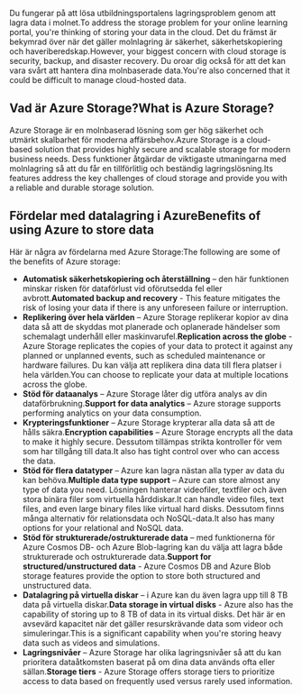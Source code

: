 <span data-ttu-id="7c5ff-101">Du fungerar på att lösa utbildningsportalens lagringsproblem genom att lagra data i molnet.</span><span class="sxs-lookup"><span data-stu-id="7c5ff-101">To address the storage problem for your online learning portal, you're thinking of storing your data in the cloud.</span></span> <span data-ttu-id="7c5ff-102">Det du främst är bekymrad över när det gäller molnlagring är säkerhet, säkerhetskopiering och haveriberedskap.</span><span class="sxs-lookup"><span data-stu-id="7c5ff-102">However, your biggest concern with cloud storage is security, backup, and disaster recovery.</span></span> <span data-ttu-id="7c5ff-103">Du oroar dig också för att det kan vara svårt att hantera dina molnbaserade data.</span><span class="sxs-lookup"><span data-stu-id="7c5ff-103">You're also concerned that it could be difficult to manage cloud-hosted data.</span></span>

## <a name="what-is-azure-storage"></a><span data-ttu-id="7c5ff-104">Vad är Azure Storage?</span><span class="sxs-lookup"><span data-stu-id="7c5ff-104">What is Azure Storage?</span></span>

<span data-ttu-id="7c5ff-105">Azure Storage är en molnbaserad lösning som ger hög säkerhet och utmärkt skalbarhet för moderna affärsbehov.</span><span class="sxs-lookup"><span data-stu-id="7c5ff-105">Azure Storage is a cloud-based solution that provides highly secure and scalable storage for modern business needs.</span></span> <span data-ttu-id="7c5ff-106">Dess funktioner åtgärdar de viktigaste utmaningarna med molnlagring så att du får en tillförlitlig och beständig lagringslösning.</span><span class="sxs-lookup"><span data-stu-id="7c5ff-106">Its features address the key challenges of cloud storage and provide you with a reliable and durable storage solution.</span></span>

## <a name="benefits-of-using-azure-to-store-data"></a><span data-ttu-id="7c5ff-107">Fördelar med datalagring i Azure</span><span class="sxs-lookup"><span data-stu-id="7c5ff-107">Benefits of using Azure to store data</span></span>

<span data-ttu-id="7c5ff-108">Här är några av fördelarna med Azure Storage:</span><span class="sxs-lookup"><span data-stu-id="7c5ff-108">The following are some of the benefits of Azure storage:</span></span>

- <span data-ttu-id="7c5ff-109">**Automatisk säkerhetskopiering och återställning** – den här funktionen minskar risken för dataförlust vid oförutsedda fel eller avbrott.</span><span class="sxs-lookup"><span data-stu-id="7c5ff-109">**Automated backup and recovery** - This feature mitigates the risk of losing your data if there is any unforeseen failure or interruption.</span></span>
- <span data-ttu-id="7c5ff-110">**Replikering över hela världen** – Azure Storage replikerar kopior av dina data så att de skyddas mot planerade och oplanerade händelser som schemalagt underhåll eller maskinvarufel.</span><span class="sxs-lookup"><span data-stu-id="7c5ff-110">**Replication across the globe** - Azure Storage replicates the copies of your data to protect it against any planned or unplanned events, such as scheduled maintenance or hardware failures.</span></span> <span data-ttu-id="7c5ff-111">Du kan välja att replikera dina data till flera platser i hela världen.</span><span class="sxs-lookup"><span data-stu-id="7c5ff-111">You can choose to replicate your data at multiple locations across the globe.</span></span>
- <span data-ttu-id="7c5ff-112">**Stöd för dataanalys** – Azure Storage låter dig utföra analys av din dataförbrukning.</span><span class="sxs-lookup"><span data-stu-id="7c5ff-112">**Support for data analytics** – Azure storage supports performing analytics on your data consumption.</span></span>
- <span data-ttu-id="7c5ff-113">**Krypteringsfunktioner** – Azure Storage krypterar alla data så att de hålls säkra.</span><span class="sxs-lookup"><span data-stu-id="7c5ff-113">**Encryption capabilities** – Azure Storage encrypts all the data to make it highly secure.</span></span> <span data-ttu-id="7c5ff-114">Dessutom tillämpas strikta kontroller för vem som har tillgång till data.</span><span class="sxs-lookup"><span data-stu-id="7c5ff-114">It also has tight control over who can access the data.</span></span>
- <span data-ttu-id="7c5ff-115">**Stöd för flera datatyper** – Azure kan lagra nästan alla typer av data du kan behöva.</span><span class="sxs-lookup"><span data-stu-id="7c5ff-115">**Multiple data type support** – Azure can store almost any type of data you need.</span></span> <span data-ttu-id="7c5ff-116">Lösningen hanterar videofiler, textfiler och även stora binära filer som virtuella hårddiskar.</span><span class="sxs-lookup"><span data-stu-id="7c5ff-116">It can handle video files, text files, and even large binary files like virtual hard disks.</span></span> <span data-ttu-id="7c5ff-117">Dessutom finns många alternativ för relationsdata och NoSQL-data.</span><span class="sxs-lookup"><span data-stu-id="7c5ff-117">It also has many options for your relational and NoSQL data.</span></span>
- <span data-ttu-id="7c5ff-118">**Stöd för strukturerade/ostrukturerade data** – med funktionerna för Azure Cosmos DB- och Azure Blob-lagring kan du välja att lagra både strukturerade och ostrukturerade data.</span><span class="sxs-lookup"><span data-stu-id="7c5ff-118">**Support for structured/unstructured data** - Azure Cosmos DB and Azure Blob storage features provide the option to store both structured and unstructured data.</span></span>
- <span data-ttu-id="7c5ff-119">**Datalagring på virtuella diskar** – i Azure kan du även lagra upp till 8 TB data på virtuella diskar.</span><span class="sxs-lookup"><span data-stu-id="7c5ff-119">**Data storage in virtual disks** - Azure also has the capability of storing up to 8 TB of data in its virtual disks.</span></span> <span data-ttu-id="7c5ff-120">Det här är en avsevärd kapacitet när det gäller resurskrävande data som videor och simuleringar.</span><span class="sxs-lookup"><span data-stu-id="7c5ff-120">This is a significant capability when you're storing heavy data such as videos and simulations.</span></span>
- <span data-ttu-id="7c5ff-121">**Lagringsnivåer** – Azure Storage har olika lagringsnivåer så att du kan prioritera dataåtkomsten baserat på om dina data används ofta eller sällan.</span><span class="sxs-lookup"><span data-stu-id="7c5ff-121">**Storage tiers** - Azure Storage offers storage tiers to prioritize access to data based on frequently used versus rarely used information.</span></span>

